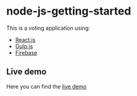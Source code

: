 # node-js-getting-started

This is a voting application using:

- [React.js](http://facebook.github.io/react/)
- [Gulp.js](http://gulpjs.com/)
- [Firebase](https://www.firebase.com/)

## Live demo

Here you can find the [live demo](http://damp-crag-2054.herokuapp.com/)
